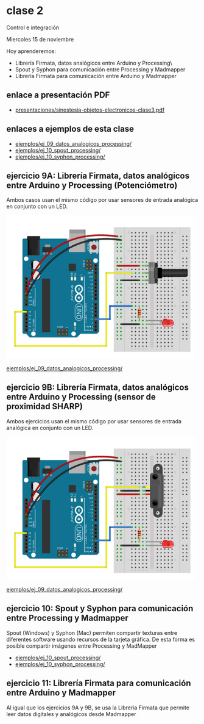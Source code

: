 # clase 2

Control e integración

Miercoles 15 de noviembre

Hoy aprenderemos:

- Librería Firmata, datos analógicos entre Arduino y Processing\
- Spout y Syphon para comunicación entre Processing y Madmapper
- Librería Firmata para comunicación entre Arduino y Madmapper

## enlace a presentación PDF
- [presentaciones/sinestesia-objetos-electronicos-clase3.pdf](./presentaciones/sinestesia-objetos-electronicos-clase3.pdf)

## enlaces a ejemplos de esta clase

- [ejemplos/ej_09_datos_analogicos_processing/](./ejemplos/ej_09_datos_analogicos_processing/)
- [ejemplos/ej_10_spout_processing/](./ejemplos/ej_10_spout_processing)
- [ejemplos/ej_10_syphon_processing/](./ejemplos/ej_10_syphon_processing)

## ejercicio 9A: Librería Firmata, datos analógicos entre Arduino y Processing (Potenciómetro)

Ambos casos usan el mismo código por usar sensores de entrada analógica en conjunto con un LED.

<img src="media/ej_09A_datos_analogicos_pot.jpg" width="500">

[ejemplos/ej_09_datos_analogicos_processing/](./ejemplos/ej_09_datos_analogicos_processing/)

## ejercicio 9B: Librería Firmata, datos analógicos entre Arduino y Processing (sensor de proximidad SHARP)

Ambos ejercicios usan el mismo código por usar sensores de entrada analógica en conjunto con un LED.

<img src="media/ej_09B_datos_analogicos_sharp.jpg" width="500">

[ejemplos/ej_09_datos_analogicos_processing/](./ejemplos/ej_09_datos_analogicos_processing/)

## ejercicio 10: Spout y Syphon para comunicación entre Processing y Madmapper

Spout (Windows) y Syphon (Mac) permiten compartir texturas entre diferentes software usando recursos de la tarjeta gráfica.
De esta forma es posible compartir imágenes entre Processing y MadMapper

- [ejemplos/ej_10_spout_processing/](./ejemplos/ej_10_spout_processing)
- [ejemplos/ej_10_syphon_processing/](./ejemplos/ej_10_syphon_processing)

## ejercicio 11: Librería Firmata para comunicación entre Arduino y Madmapper

Al igual que los ejercicios 9A y 9B, se usa la Librería Firmata que permite leer datos digitales y analógicos desde Madmapper
